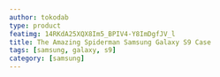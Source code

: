 ```yaml
---
author: tokodab
type: product
featimg: 14RKdA25XQX8Im5_BPIV4-Y8ImDgfJV_l
title: The Amazing Spiderman Samsung Galaxy S9 Case
tags: [samsung, galaxy, s9]
category: [samsung]
---
```

